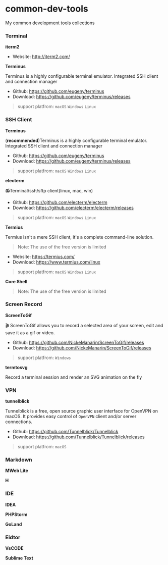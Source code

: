 # common-dev-tools

My common development tools collections

### Terminal

**iterm2**

- Website: http://iterm2.com/

**Terminus**

Terminus is a highly configurable terminal emulator. Integrated SSH client and connection manager

- Github: https://github.com/eugeny/terminus
- Download: https://github.com/eugeny/terminus/releases

> support platfrom: `macOS` `Windows` `Linux`

### SSH Client

**Terminus**

(**recommended**)Terminus is a highly configurable terminal emulator. Integrated SSH client and connection manager

- Github: https://github.com/eugeny/terminus
- Download: https://github.com/eugeny/terminus/releases

> support platfrom: `macOS` `Windows` `Linux`

**electerm**

📻Terminal/ssh/sftp client(linux, mac, win)

- Github: https://github.com/electerm/electerm
- Download: https://github.com/electerm/electerm/releases

> support platfrom: `macOS` `Windows` `Linux`

**Termius**

Termius isn't a mere SSH client, it's a complete command-line solution. 

> Note: The use of the free version is limited

- Website: https://termius.com/
- Download: https://www.termius.com/linux

> support platfrom: `macOS` `Windows` `Linux`

**Core Shell**

> Note: The use of the free version is limited

### Screen Record

**ScreenToGif**

🎬 ScreenToGif allows you to record a selected area of your screen, edit and save it as a gif or video.

- Github: https://github.com/NickeManarin/ScreenToGif/releases
- Download: https://github.com/NickeManarin/ScreenToGif/releases

> support platfrom: `Windows`

**termtosvg**

Record a terminal session and render an SVG animation on the fly


### VPN

**tunnelblick** 

Tunnelblick is a free, open source graphic user interface for OpenVPN on macOS.
It provides easy control of `OpenVPN` client and/or server connections.


- Github: https://github.com/Tunnelblick/Tunnelblick
- Download: https://github.com/Tunnelblick/Tunnelblick/releases

> support platfrom: `macOS`

### Markdown

**MWeb Lite**

**H**

### IDE

**IDEA**

**PHPStorm**

**GoLand**

### Eidtor

**VsCODE**

**Sublime Text**

